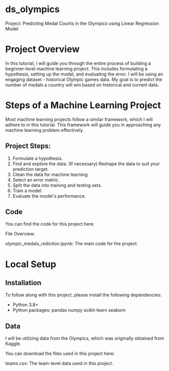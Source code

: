 # ds_olympics
Project: Predicting Medal Counts in the Olympics using Linear Regression Model

# Project Overview
In this tutorial, I will guide you through the entire process of building a beginner-level machine learning project. This includes formulating a hypothesis, setting up the model, and evaluating the error. 
I will be using an engaging dataset - historical Olympic games data. My goal is to predict the number of medals a country will win based on historical and current data.

# Steps of a Machine Learning Project
Most machine learning projects follow a similar framework, which I will adhere to in this tutorial. This framework will guide you in approaching any machine learning problem effectively.

## Project Steps:

  1) Formulate a hypothesis.
  2) Find and explore the data. (If necessary) Reshape the data to suit your prediction target.
  3) Clean the data for machine learning.
  4) Select an error metric.
  5) Split the data into training and testing sets.
  6) Train a model.
  7) Evaluate the model's performance.
   
## Code
You can find the code for this project here.

File Overview:

olympic_medals_rediction.ipynb: The main code for the project.

# Local Setup
## Installation
To follow along with this project, please install the following dependencies:

- Python 3.8+
- Python packages:
  pandas
  numpy
  scikit-learn
  seaborn
  
## Data
I will be utilizing data from the Olympics, which was originally obtained from Kaggle.

You can download the files used in this project here:

teams.csv: The team-level data used in this project.




